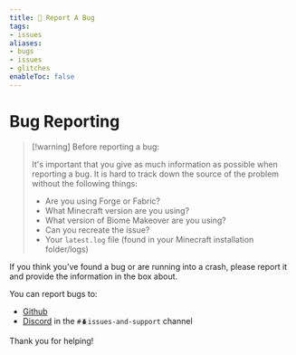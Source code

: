```yaml
---
title: 🐛 Report A Bug
tags:
- issues
aliases:
- bugs
- issues
- glitches
enableToc: false
---
```


# Bug Reporting

> [!warning] Before reporting a bug: 
>
> It's important that you give as much information as possible when reporting a bug.
> It is hard to track down the source of  the problem without the following things:
> 
> - Are you using Forge or Fabric?
> - What Minecraft version are you using?
> - What version of Biome Makeover are you using?
> - Can you recreate the issue?
> - Your `latest.log` file (found in your Minecraft installation folder/logs)
> 

If you think you've found a bug or are running into a crash, please report it and provide the information in the box about.

You can report bugs to:
- [Github](https://github.com/Lemonszz/Biome-Makeover/issues)
- [Discord](https://discord.gg/D5bNnw7) in the  `#🪲issues-and-support` channel

Thank you for helping! 





